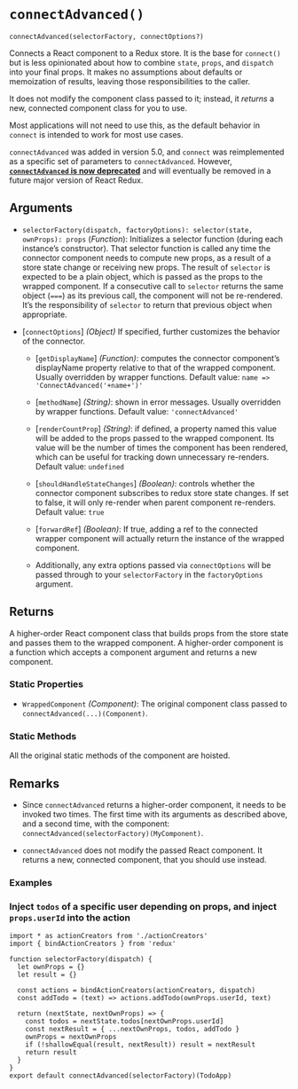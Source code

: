 # `connectAdvanced()`

    connectAdvanced(selectorFactory, connectOptions?)

Connects a React component to a Redux store. It is the base for `connect()` but is less opinionated about how to combine `state`, `props`, and `dispatch` into your final props. It makes no assumptions about defaults or memoization of results, leaving those responsibilities to the caller.

It does not modify the component class passed to it; instead, it _returns_ a new, connected component class for you to use.

Most applications will not need to use this, as the default behavior in `connect` is intended to work for most use cases.

`connectAdvanced` was added in version 5.0, and `connect` was reimplemented as a specific set of parameters to `connectAdvanced`. However, [**`connectAdvanced` is now deprecated**](https://github.com/reduxjs/react-redux/issues/1236) and will eventually be removed in a future major version of React Redux.

## Arguments

- `selectorFactory(dispatch, factoryOptions): selector(state, ownProps): props` (_Function_): Initializes a selector function (during each instance’s constructor). That selector function is called any time the connector component needs to compute new props, as a result of a store state change or receiving new props. The result of `selector` is expected to be a plain object, which is passed as the props to the wrapped component. If a consecutive call to `selector` returns the same object (`===`) as its previous call, the component will not be re-rendered. It’s the responsibility of `selector` to return that previous object when appropriate.

- \[`connectOptions`\] _(Object)_ If specified, further customizes the behavior of the connector.

  - \[`getDisplayName`\] _(Function)_: computes the connector component’s displayName property relative to that of the wrapped component. Usually overridden by wrapper functions. Default value: `name => 'ConnectAdvanced('+name+')'`

  - \[`methodName`\] _(String)_: shown in error messages. Usually overridden by wrapper functions. Default value: `'connectAdvanced'`

  - \[`renderCountProp`\] _(String)_: if defined, a property named this value will be added to the props passed to the wrapped component. Its value will be the number of times the component has been rendered, which can be useful for tracking down unnecessary re-renders. Default value: `undefined`

  - \[`shouldHandleStateChanges`\] _(Boolean)_: controls whether the connector component subscribes to redux store state changes. If set to false, it will only re-render when parent component re-renders. Default value: `true`

  - \[`forwardRef`\] _(Boolean)_: If true, adding a ref to the connected wrapper component will actually return the instance of the wrapped component.

  - Additionally, any extra options passed via `connectOptions` will be passed through to your `selectorFactory` in the `factoryOptions` argument.

<span id="connectAdvanced-returns"></span>

## Returns

A higher-order React component class that builds props from the store state and passes them to the wrapped component. A higher-order component is a function which accepts a component argument and returns a new component.

### Static Properties

- `WrappedComponent` _(Component)_: The original component class passed to `connectAdvanced(...)(Component)`.

### Static Methods

All the original static methods of the component are hoisted.

## Remarks

- Since `connectAdvanced` returns a higher-order component, it needs to be invoked two times. The first time with its arguments as described above, and a second time, with the component: `connectAdvanced(selectorFactory)(MyComponent)`.

- `connectAdvanced` does not modify the passed React component. It returns a new, connected component, that you should use instead.

<span id="connectAdvanced-examples"></span>

### Examples

### Inject `todos` of a specific user depending on props, and inject `props.userId` into the action

    import * as actionCreators from './actionCreators'
    import { bindActionCreators } from 'redux'

    function selectorFactory(dispatch) {
      let ownProps = {}
      let result = {}

      const actions = bindActionCreators(actionCreators, dispatch)
      const addTodo = (text) => actions.addTodo(ownProps.userId, text)

      return (nextState, nextOwnProps) => {
        const todos = nextState.todos[nextOwnProps.userId]
        const nextResult = { ...nextOwnProps, todos, addTodo }
        ownProps = nextOwnProps
        if (!shallowEqual(result, nextResult)) result = nextResult
        return result
      }
    }
    export default connectAdvanced(selectorFactory)(TodoApp)
